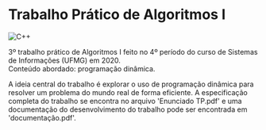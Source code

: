 # Trabalho Prático de Algoritmos I
![C++](https://img.shields.io/badge/made%20with%20c++-%2300599C.svg?style=for-the-badge&logo=cplusplus&logoColor=white)

 3º trabalho prático de Algoritmos I feito no 4º período do curso de Sistemas de Informações (UFMG) em 2020.  
 Conteúdo abordado: programação dinâmica.

A ideia central do trabalho é explorar o uso de programação dinâmica para resolver um problema do mundo real de forma eficiente. A especificação completa do trabalho se encontra no arquivo 'Enunciado TP.pdf' e uma documentação do desenvolvimento do trabalho pode ser encontrada em 'documentação.pdf'.

